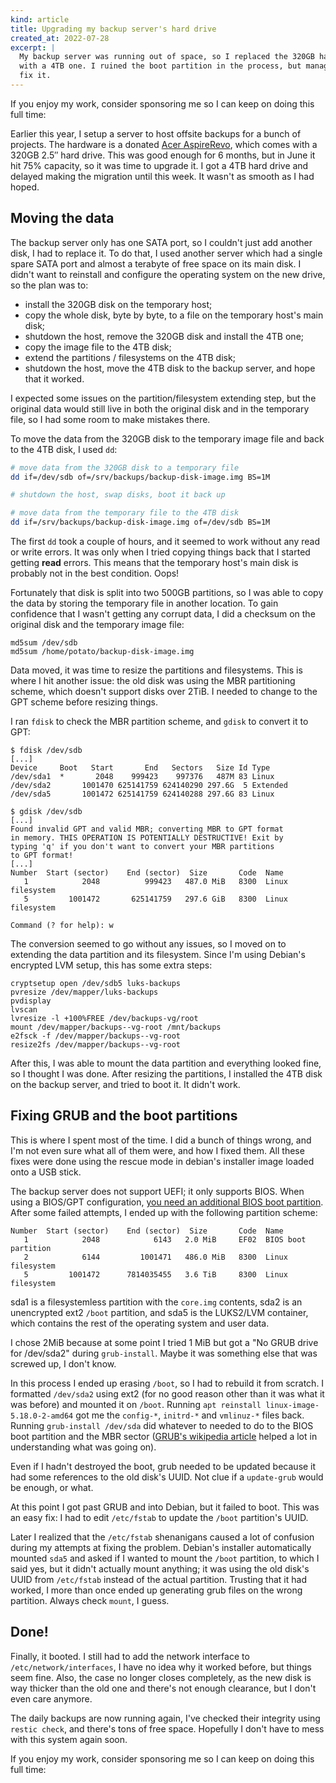 ```yaml
---
kind: article
title: Upgrading my backup server's hard drive
created_at: 2022-07-28
excerpt: |
  My backup server was running out of space, so I replaced the 320GB hard drive
  with a 4TB one. I ruined the boot partition in the process, but managed to
  fix it.
---
```


<aside markdown="1">
  If you enjoy my work, consider sponsoring me so I can keep on doing this full
  time: <https://github.com/sponsors/hugopeixoto>
</aside>


Earlier this year, I setup a server to host offsite backups for a bunch of
projects. The hardware is a donated [Acer AspireRevo][acer], which comes with a
320GB 2.5″ hard drive. This was good enough for 6 months, but in June it hit
75% capacity, so it was time to upgrade it. I got a 4TB hard drive and delayed
making the migration until this week. It wasn't as smooth as I had hoped.


## Moving the data

The backup server only has one SATA port, so I couldn't just add another disk,
I had to replace it. To do that, I used another server which had a single spare
SATA port and almost a terabyte of free space on its main disk. I didn't want
to reinstall and configure the operating system on the new drive, so the plan
was to:

- install the 320GB disk on the temporary host;
- copy the whole disk, byte by byte, to a file on the temporary host's main disk;
- shutdown the host, remove the 320GB disk and install the 4TB one;
- copy the image file to the 4TB disk;
- extend the partitions / filesystems on the 4TB disk;
- shutdown the host, move the 4TB disk to the backup server, and hope that it worked.

I expected some issues on the partition/filesystem extending step, but the
original data would still live in both the original disk and in the temporary
file, so I had some room to make mistakes there.

To move the data from the 320GB disk to the temporary image file and back to
the 4TB disk, I used `dd`:

~~~~bash
# move data from the 320GB disk to a temporary file
dd if=/dev/sdb of=/srv/backups/backup-disk-image.img BS=1M

# shutdown the host, swap disks, boot it back up

# move data from the temporary file to the 4TB disk
dd if=/srv/backups/backup-disk-image.img of=/dev/sdb BS=1M
~~~~

The first `dd` took a couple of hours, and it seemed to work without any read
or write errors. It was only when I tried copying things back that I started
getting **read** errors. This means that the temporary host's main disk is
probably not in the best condition. Oops!

Fortunately that disk is split into two 500GB partitions, so I was able to copy
the data by storing the temporary file in another location. To gain confidence
that I wasn't getting any corrupt data, I did a checksum on the original disk
and the temporary image file:

~~~~
md5sum /dev/sdb
md5sum /home/potato/backup-disk-image.img
~~~~

Data moved, it was time to resize the partitions and filesystems. This is where
I hit another issue: the old disk was using the MBR partitioning scheme, which
doesn't support disks over 2TiB. I needed to change to the GPT scheme before
resizing things.

I ran `fdisk` to check the MBR partition scheme, and `gdisk` to convert it to GPT:

~~~~
$ fdisk /dev/sdb
[...]
Device     Boot   Start       End   Sectors   Size Id Type
/dev/sda1  *       2048    999423    997376   487M 83 Linux
/dev/sda2       1001470 625141759 624140290 297.6G  5 Extended
/dev/sda5       1001472 625141759 624140288 297.6G 83 Linux

$ gdisk /dev/sdb
[...]
Found invalid GPT and valid MBR; converting MBR to GPT format
in memory. THIS OPERATION IS POTENTIALLY DESTRUCTIVE! Exit by
typing 'q' if you don't want to convert your MBR partitions
to GPT format!
[...]
Number  Start (sector)    End (sector)  Size       Code  Name
   1            2048          999423   487.0 MiB   8300  Linux filesystem
   5         1001472       625141759   297.6 GiB   8300  Linux filesystem

Command (? for help): w
~~~~

The conversion seemed to go without any issues, so I moved on to extending the
data partition and its filesystem. Since I'm using Debian's encrypted LVM
setup, this has some extra steps:

~~~~
cryptsetup open /dev/sdb5 luks-backups
pvresize /dev/mapper/luks-backups
pvdisplay
lvscan
lvresize -l +100%FREE /dev/backups-vg/root
mount /dev/mapper/backups--vg-root /mnt/backups
e2fsck -f /dev/mapper/backups--vg-root
resize2fs /dev/mapper/backups--vg-root
~~~~

After this, I was able to mount the data partition and everything looked fine,
so I thought I was done. After resizing the partitions, I installed the 4TB
disk on the backup server, and tried to boot it. It didn't work.


## Fixing GRUB and the boot partitions

This is where I spent most of the time. I did a bunch of things wrong, and I'm
not even sure what all of them were, and how I fixed them. All these fixes were
done using the rescue mode in debian's installer image loaded onto a USB stick.

The backup server does not support UEFI; it only supports BIOS. When using a
BIOS/GPT configuration, [you need an additional BIOS boot
partition][arch-bios]. After some failed attempts, I ended up with the
following partition scheme:

~~~~
Number  Start (sector)    End (sector)  Size       Code  Name
   1            2048            6143   2.0 MiB     EF02  BIOS boot partition
   2            6144         1001471   486.0 MiB   8300  Linux filesystem
   5         1001472      7814035455   3.6 TiB     8300  Linux filesystem
~~~~

sda1 is a filesystemless partition with the `core.img` contents, sda2 is an
unencrypted ext2 `/boot` partition, and sda5 is the LUKS2/LVM container, which
contains the rest of the operating system and user data.

I chose 2MiB because at some point I tried 1 MiB but got a "No GRUB drive for
/dev/sda2" during `grub-install`. Maybe it was something else that was screwed
up, I don't know.

In this process I ended up erasing `/boot`, so I had to rebuild it from
scratch. I formatted `/dev/sda2` using ext2 (for no good reason other than it
was what it was before) and mounted it on `/boot`. Running `apt reinstall
linux-image-5.18.0-2-amd64` got me the `config-*`, `initrd-*` and `vmlinuz-*`
files back. Running `grub-install /dev/sda` did whatever to needed to do to the
BIOS boot partition and the MBR sector ([GRUB's wikipedia article][grub-wp]
helped a lot in understanding what was going on).

Even if I hadn't destroyed the boot, grub needed to be updated because it had
some references to the old disk's UUID. Not clue if a `update-grub` would be
enough, or what.

At this point I got past GRUB and into Debian, but it failed to boot. This was
an easy fix: I had to edit `/etc/fstab` to update the `/boot` partition's UUID.

Later I realized that the `/etc/fstab` shenanigans caused a lot of confusion
during my attempts at fixing the problem. Debian's installer automatically
mounted `sda5` and asked if I wanted to mount the `/boot` partition, to which I
said yes, but it didn't actually mount anything; it  was using the old disk's
UUID from `/etc/fstab` instead of the actual partition. Trusting that it had
worked, I more than once ended up generating grub files on the wrong partition.
Always check `mount`, I guess.


## Done!

Finally, it booted. I still had to add the network interface to
`/etc/network/interfaces`, I have no idea why it worked before, but things seem
fine. Also, the case no longer closes completely, as the new disk is way
thicker than the old one and there's not enough clearance, but I don't even
care anymore.

The daily backups are now running again, I've checked their integrity using
`restic check`, and there's tons of free space. Hopefully I don't have to mess
with this system again soon.


<aside markdown="1">
  If you enjoy my work, consider sponsoring me so I can keep on doing this full
  time: <https://github.com/sponsors/hugopeixoto>
</aside>


[arch-bios]: https://wiki.archlinux.org/title/GRUB#GUID_Partition_Table_(GPT)_specific_instructions
[grub-wp]: https://en.wikipedia.org/wiki/GNU_GRUB#Startup_on_systems_using_BIOS_firmware
[acer]: https://en.wikipedia.org/wiki/Acer_AspireRevo
